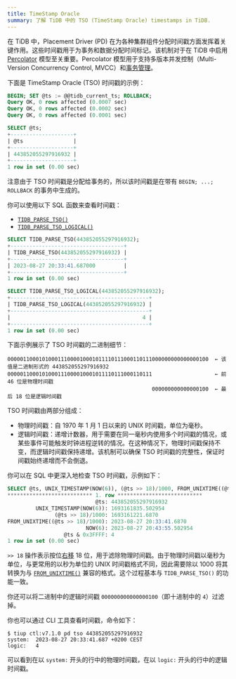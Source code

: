 ```yaml
---
title: TimeStamp Oracle
summary: 了解 TiDB 中的 TSO (TimeStamp Oracle) timestamps in TiDB.
---
```


在 TiDB 中，Placement Driver (PD) 在为各种集群组件分配时间戳方面发挥着关键作用。这些时间戳用于为事务和数据分配时间标记。该机制对于在 TiDB 中启用 [Percolator](https://research.google.com/pubs/pub36726.html) 模型至关重要。Percolator 模型用于支持多版本并发控制（Multi-Version Concurrency Control, MVCC）和[事务管理](/transaction-overview.md)。

下面是 TimeStamp Oracle (TSO) 时间戳的示例：

```sql
BEGIN; SET @ts := @@tidb_current_ts; ROLLBACK;
Query OK, 0 rows affected (0.0007 sec)
Query OK, 0 rows affected (0.0002 sec)
Query OK, 0 rows affected (0.0001 sec)

SELECT @ts;
+--------------------+
| @ts                |
+--------------------+
| 443852055297916932 |
+--------------------+
1 row in set (0.00 sec)
```

注意由于 TSO 时间戳是分配给事务的，所以该时间戳是在带有 `BEGIN; ...; ROLLBACK` 的事务中生成的。

你可以使用以下 SQL 函数来查看时间戳：

- [`TIDB_PARSE_TSO()`](/functions-and-operators/tidb-functions.md#tidb_parse_tso)
- [`TIDB_PARSE_TSO_LOGICAL()`](/functions-and-operators/tidb-functions.md)

```sql
SELECT TIDB_PARSE_TSO(443852055297916932);
+------------------------------------+
| TIDB_PARSE_TSO(443852055297916932) |
+------------------------------------+
| 2023-08-27 20:33:41.687000         |
+------------------------------------+
1 row in set (0.00 sec)
```

```sql
SELECT TIDB_PARSE_TSO_LOGICAL(443852055297916932);
+--------------------------------------------+
| TIDB_PARSE_TSO_LOGICAL(443852055297916932) |
+--------------------------------------------+
|                                          4 |
+--------------------------------------------+
1 row in set (0.00 sec)
```

下面示例展示了 TSO 时间戳的二进制细节：

```shell
0000011000101000111000010001011110111000110111000000000000000100  ← 该值是二进制形式的 443852055297916932
0000011000101000111000010001011110111000110111                    ← 前 46 位是物理时间戳
                                              000000000000000100  ← 最后 18 位是逻辑时间戳
```

TSO 时间戳由两部分组成：

- 物理时间戳：自 1970 年 1 月 1 日以来的 UNIX 时间戳，单位为毫秒。
- 逻辑时间戳：递增计数器，用于需要在同一毫秒内使用多个时间戳的情况，或某些事件可能触发时钟进程逆转的情况。在这种情况下，物理时间戳保持不变，而逻辑时间戳保持递增。该机制可以确保 TSO 时间戳的完整性，保证时间戳始终递增而不会倒退。

你可以在 SQL 中更深入地检查 TSO 时间戳，示例如下：

```sql
SELECT @ts, UNIX_TIMESTAMP(NOW(6)), (@ts >> 18)/1000, FROM_UNIXTIME((@ts >> 18)/1000), NOW(6), @ts & 0x3FFFF\G
*************************** 1. row ***************************
                            @ts: 443852055297916932
         UNIX_TIMESTAMP(NOW(6)): 1693161835.502954
               (@ts >> 18)/1000: 1693161221.6870
FROM_UNIXTIME((@ts >> 18)/1000): 2023-08-27 20:33:41.6870
                         NOW(6): 2023-08-27 20:43:55.502954
                  @ts & 0x3FFFF: 4
1 row in set (0.00 sec)
```

`>> 18` 操作表示按位[右移](/functions-and-operators/bit-functions-and-operators.md) 18 位，用于滤除物理时间戳。由于物理时间戳以毫秒为单位，与更常用的以秒为单位的 UNIX 时间戳格式不同，因此需要除以 1000 将其转换为与 [`FROM_UNIXTIME()`](/functions-and-operators/date-and-time-functions.md) 兼容的格式。这个过程基本与 `TIDB_PARSE_TSO()` 的功能一致。

你还可以将二进制中的逻辑时间戳 `000000000000000100`（即十进制中的 `4`）过滤掉。

你也可以通过 CLI 工具查看时间戳，命令如下：

```shell
$ tiup ctl:v7.1.0 pd tso 443852055297916932
system:  2023-08-27 20:33:41.687 +0200 CEST
logic:   4
```

可以看到在以 `system:` 开头的行中的物理时间戳，在以 `logic:` 开头的行中的逻辑时间戳。
